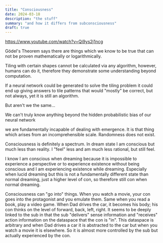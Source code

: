 ```yaml
---
title: "Consciousness"
date: 2024-03-18
description: "the stuff"
summary: "and how it differs from subconsciousness"
draft: true
---
```


https://www.youtube.com/watch?v=Qi9ys2j1ncg


Gödel's Theorem says there are things which we know to be true that can not be proven mathematically or logarithmically.

Tiling with certain shapes cannot be calculated via any algorithm, however, humans can do it, therefore they demonstrate some understanding beyond computation. 

If a neural network could be generated to solve the tiling problem it could end up giving answers to tile patterns that would "mostly" be correct, but not always, yet it is still an algorithm.

But aren't we the same...

We can't truly know anything beyond the hidden probabilistic bias of our neural network

we are fundamentally incapable of dealing with emergence. It is that thing which arises from an incomprehensible scale.
Randomness does not exist.

Consciousness is definitely a spectrum. In dream state I am conscious but much less than reality. I "feel" less and am much less rational, but still feel.

I know I am conscious when dreaming because it is impossible to experience a perspective or to experience existence without being conscious and I am experiencing existence while dreaming. Especially when lucid dreaming but this is not a fundamentally different state than normal dreaming, just a higher level of con, so therefore still con when normal dreaming.

Consciousness can "go into" things. When you watch a movie, your con goes into the protagonist and you emulate them. Same when you read a book, play a video game. When Dad drives the car, it becomes his body; his con thinks on the level of forward, back, left, right. It seems to be deeply linked to the sub in that the sub "delivers" sense information and "receives" action information on the dataspace that the con is "in". This dataspace is arbitrary and when Dad drives a car it is abstracted to the car but when you watch a movie it is elsewhere. So it is almost more controlled by the sub but actually experienced by the con.